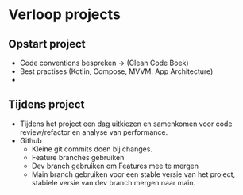 # Verloop projects

## Opstart project
- Code conventions bespreken -> (Clean Code Boek)
- Best practises (Kotlin, Compose, MVVM, App Architecture)
- 
## Tijdens project
- Tijdens het project een dag uitkiezen en samenkomen voor code review/refactor en analyse van performance.
- Github
	- Kleine git commits doen bij changes.
	- Feature branches gebruiken
	- Dev branch gebruiken om Features mee te mergen
	- Main branch gebruiken voor een stable versie van het project, stabiele versie van dev branch mergen naar main.